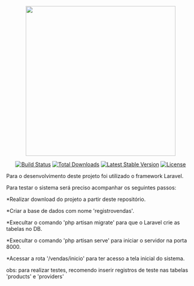 <p align="center"><img src="https://res.cloudinary.com/dtfbvvkyp/image/upload/v1566331377/laravel-logolockup-cmyk-red.svg" width="400"></p>

<p align="center">
<a href="https://travis-ci.org/laravel/framework"><img src="https://travis-ci.org/laravel/framework.svg" alt="Build Status"></a>
<a href="https://packagist.org/packages/laravel/framework"><img src="https://poser.pugx.org/laravel/framework/d/total.svg" alt="Total Downloads"></a>
<a href="https://packagist.org/packages/laravel/framework"><img src="https://poser.pugx.org/laravel/framework/v/stable.svg" alt="Latest Stable Version"></a>
<a href="https://packagist.org/packages/laravel/framework"><img src="https://poser.pugx.org/laravel/framework/license.svg" alt="License"></a>
</p>



Para o desenvolvimento deste projeto foi utilizado o framework Laravel. 
<p>Para testar o sistema será preciso acompanhar os seguintes passos:</p>
<p>*Realizar download do projeto a partir deste repositório.</p>
<p>*Criar a base de dados com nome 'registrovendas'.</p>
<p>*Execultar o comando 'php artisan migrate' para que o Laravel crie as tabelas no DB.</p>
<p>*Execultar o comando 'php artisan serve' para iniciar o servidor na porta 8000.</p>
<p>*Acessar a rota '/vendas/inicio' para ter acesso a tela inicial do sistema.</p>

<p>obs: para realizar testes, recomendo inserir registros de teste nas tabelas 'products' e 'providers'</p>

